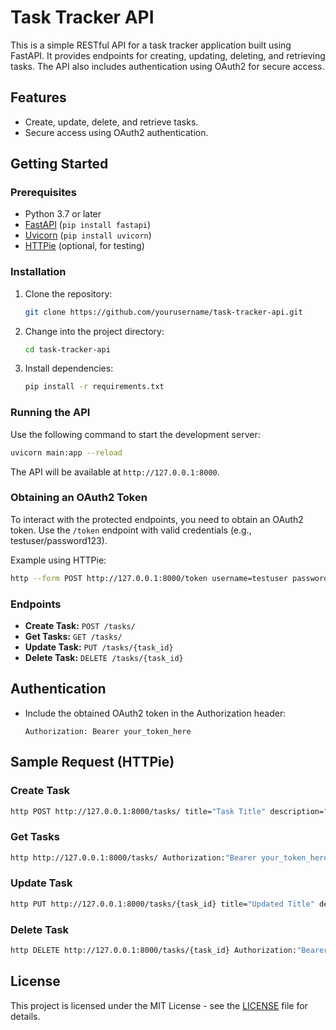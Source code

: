 
# Task Tracker API

This is a simple RESTful API for a task tracker application built using FastAPI. It provides endpoints for creating, updating, deleting, and retrieving tasks. The API also includes authentication using OAuth2 for secure access.

## Features

- Create, update, delete, and retrieve tasks.
- Secure access using OAuth2 authentication.

## Getting Started

### Prerequisites

- Python 3.7 or later
- [FastAPI](https://fastapi.tiangolo.com/) (`pip install fastapi`)
- [Uvicorn](https://www.uvicorn.org/) (`pip install uvicorn`)
- [HTTPie](https://httpie.io/) (optional, for testing)

### Installation

1. Clone the repository:

   ```bash
   git clone https://github.com/yourusername/task-tracker-api.git
   ```

2. Change into the project directory:

   ```bash
   cd task-tracker-api
   ```

3. Install dependencies:

   ```bash
   pip install -r requirements.txt
   ```

### Running the API

Use the following command to start the development server:

```bash
uvicorn main:app --reload
```

The API will be available at `http://127.0.0.1:8000`.

### Obtaining an OAuth2 Token

To interact with the protected endpoints, you need to obtain an OAuth2 token. Use the `/token` endpoint with valid credentials (e.g., testuser/password123).

Example using HTTPie:

```bash
http --form POST http://127.0.0.1:8000/token username=testuser password=password123 grant_type=password
```

### Endpoints

- **Create Task:** `POST /tasks/`
- **Get Tasks:** `GET /tasks/`
- **Update Task:** `PUT /tasks/{task_id}`
- **Delete Task:** `DELETE /tasks/{task_id}`

## Authentication

- Include the obtained OAuth2 token in the Authorization header:

  ```
  Authorization: Bearer your_token_here
  ```

## Sample Request (HTTPie)

### Create Task

```bash
http POST http://127.0.0.1:8000/tasks/ title="Task Title" description="Task Description" Authorization:"Bearer your_token_here"
```

### Get Tasks

```bash
http http://127.0.0.1:8000/tasks/ Authorization:"Bearer your_token_here"
```

### Update Task

```bash
http PUT http://127.0.0.1:8000/tasks/{task_id} title="Updated Title" description="Updated Description" Authorization:"Bearer your_token_here"
```

### Delete Task

```bash
http DELETE http://127.0.0.1:8000/tasks/{task_id} Authorization:"Bearer your_token_here"
```

## License

This project is licensed under the MIT License - see the [LICENSE](LICENSE) file for details.
```
